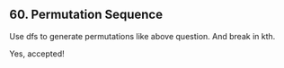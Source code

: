 ## 60. Permutation Sequence
Use dfs to generate permutations like above question. And break in kth.

Yes, accepted!
